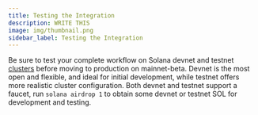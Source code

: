 ```yaml
---
title: Testing the Integration
description: WRITE THIS
image: img/thumbnail.png
sidebar_label: Testing the Integration
---
```

<!-- TODO: write description -->

<!-- TODO: DOES/WILL KOII HAVE BOTH TESTNET AND DEVNET? DO/WILL WE HAVE AN AIRDROP COMMAND FOR GETTING KOII FOR TESTING? -->
Be sure to test your complete workflow on Solana devnet and testnet [clusters](/docs/core/clusters) before moving to production on mainnet-beta. Devnet is the most open and flexible, and ideal for initial development, while testnet offers more realistic cluster configuration. Both devnet and testnet support a faucet, run `solana airdrop 1` to obtain some devnet or testnet SOL for development and testing.
